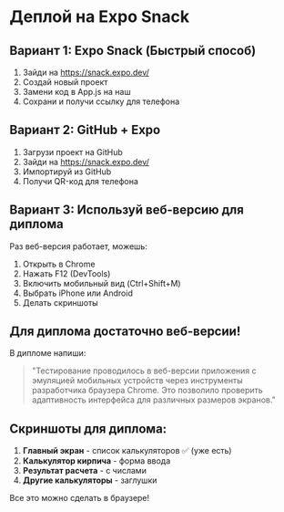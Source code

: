 # Деплой на Expo Snack

## Вариант 1: Expo Snack (Быстрый способ)

1. Зайди на https://snack.expo.dev/
2. Создай новый проект
3. Замени код в App.js на наш
4. Сохрани и получи ссылку для телефона

## Вариант 2: GitHub + Expo

1. Загрузи проект на GitHub
2. Зайди на https://snack.expo.dev/
3. Импортируй из GitHub
4. Получи QR-код для телефона

## Вариант 3: Используй веб-версию для диплома

Раз веб-версия работает, можешь:
1. Открыть в Chrome
2. Нажать F12 (DevTools)
3. Включить мобильный вид (Ctrl+Shift+M)
4. Выбрать iPhone или Android
5. Делать скриншоты

## Для диплома достаточно веб-версии!

В дипломе напиши:
> "Тестирование проводилось в веб-версии приложения с эмуляцией мобильных устройств через инструменты разработчика браузера Chrome. Это позволило проверить адаптивность интерфейса для различных размеров экранов."

## Скриншоты для диплома:

1. **Главный экран** - список калькуляторов ✅ (уже есть)
2. **Калькулятор кирпича** - форма ввода
3. **Результат расчета** - с числами
4. **Другие калькуляторы** - заглушки

Все это можно сделать в браузере!
